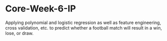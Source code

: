 # Core-Week-6-IP
Applying polynomial and logistic regression as well as feature engineering, cross validation, etc. to predict whether a football match will result in a win, lose, or draw.
